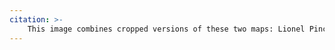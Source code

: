 ```yaml
---
citation: >-
    This image combines cropped versions of these two maps: Lionel Pincus and Princess Firyal Map Division, The New York Public Library. "Plate 9: Map bounded by Pearl Street, Chatham Street, Duane Street, Rose Street, Frankfort Street, City Hall Square, Murray Street, Church Street" The New York Public Library Digital Collections. 1857 - 1862. https://digitalcollections.nypl.org/items/510d47e0-bf3e-a3d9-e040-e00a18064a99 and Lionel Pincus and Princess Firyal Map Division, The New York Public Library. "Plate 9: Map bounded by Pearl Street, Chatham Street, Chambers Street, Rose Street, Frankfort Street, Murray Street, Church Street; Including Duane Street, City - Hall Place, Reade Street, Warren Street, Broadway, Elm Street, Centre Street, Tryon Row, North William, William Street " The New York Public Library Digital Collections. 1857 - 1862. https://digitalcollections.nypl.org/items/5e66b3e8-c7e3-d471-e040-e00a180654d7.
---
```




